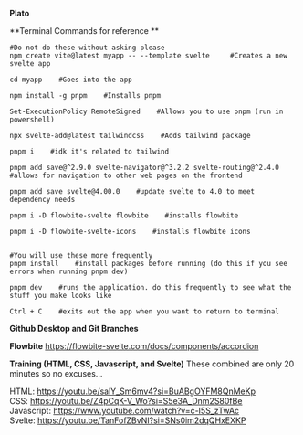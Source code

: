 **Plato**

**Terminal Commands for reference **

```
#Do not do these without asking please
npm create vite@latest myapp -- --template svelte     #Creates a new svelte app

cd myapp    #Goes into the app

npm install -g pnpm    #Installs pnpm

Set-ExecutionPolicy RemoteSigned    #Allows you to use pnpm (run in powershell)

npx svelte-add@latest tailwindcss    #Adds tailwind package

pnpm i    #idk it's related to tailwind

pnpm add save@^2.9.0 svelte-navigator@^3.2.2 svelte-routing@^2.4.0    #allows for navigation to other web pages on the frontend

pnpm add save svelte@4.00.0    #update svelte to 4.0 to meet dependency needs

pnpm i -D flowbite-svelte flowbite    #installs flowbite

pnpm i -D flowbite-svelte-icons    #installs flowbite icons


#You will use these more frequently
pnpm install    #install packages before running (do this if you see errors when running pnpm dev)

pnpm dev    #runs the application. do this frequently to see what the stuff you make looks like

Ctrl + C    #exits out the app when you want to return to terminal
```


**Github Desktop and Git Branches**


**Flowbite**
https://flowbite-svelte.com/docs/components/accordion


**Training (HTML, CSS, Javascript, and Svelte)**
These combined are only 20 minutes so no excuses...


HTML: https://youtu.be/salY_Sm6mv4?si=BuABgOYFM8QnMeKp <br />
CSS: https://youtu.be/Z4pCqK-V_Wo?si=S5e3A_Dnm2S80fBe <br />
Javascript: https://www.youtube.com/watch?v=c-I5S_zTwAc <br />
Svelte: https://youtu.be/TanFofZBvNI?si=SNs0im2dqQHxEXKP 

